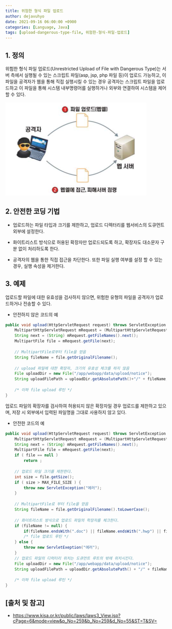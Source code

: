```yaml
---
title: 위험한 형식 파일 업로드
author: dejavuhyo
date: 2021-09-16 06:00:00 +0900
categories: [Language, Java]
tags: [upload-dangerous-type-file, 위험한-형식-파일-업로드]
---
```


## 1. 정의
위험한 형식 파일 업로드(Unrestricted Upload of File with Dangerous Type)는 서버 측에서 실행될 수 있는 스크립트 파일(asp, jsp, php 파일 등)이 업로드 가능하고, 이 파일을 공격자가 웹을 통해 직접 실행시킬 수 있는 경우 공격자는 스크립트 파일을 업로드하고 이 파일을 통해 시스템 내부명령어를 실행하거나 외부와 연결하여 시스템을 제어할 수 있다.

![upload-dangerous-type-file](/assets/img/2021-09-16-upload-dangerous-type-file/upload-dangerous-type-file.png)

## 2. 안전한 코딩 기법

* 업로드하는 파일 타입과 크기를 제한하고, 업로드 디렉터리를 웹서비스의 도큐먼트 외부에 설정한다.

* 화이트리스트 방식으로 허용된 확장자만 업로드되도록 하고, 확장자도 대소문자 구분 없이 처리하도록 한다.

* 공격자의 웹을 통한 직접 접근을 차단한다. 또한 파일 실행 여부를 설정 할 수 있는 경우, 실행 속성을 제거한다.

## 3. 예제
업로드할 파일에 대한 유효성을 검사하지 않으면, 위험한 유형의 파일을 공격자가 업로드하거나 전송할 수 있다.

* 안전하지 않은 코드의 예

```java
public void upload(HttpServletRequest request) throws ServletException {
    MultipartHttpServletRequest mRequest = (MultipartHttpServletRequest) request;
    String next = (String) mRequest.getFileNames().next();
    MultipartFile file = mRequest.getFile(next);
    
    // MultipartFile로부터 file을 얻음
    String fileName = file.getOriginalFilename();
    
    // upload 파일에 대한 확장자, 크기의 유효성 체크를 하지 않음
    File uploadDir = new File("/app/webapp/data/upload/notice");
    String uploadFilePath = uploadDir.getAbsolutePath()+"/" + fileName;
    
    /* 이하 file upload 루틴 */
}
```

업로드 파일의 확장자를 검사하여 허용되지 않은 확장자일 경우 업로드를 제한하고 있으며, 저장 시 외부에서 입력된 파일명을 그대로 사용하지 않고 있다.

* 안전한 코드의 예

```java
public void upload(HttpServletRequest request) throws ServletException {
    MultipartHttpServletRequest mRequest = (MultipartHttpServletRequest) request;
    String next = (String) mRequest.getFileNames().next();
    MultipartFile file = mRequest.getFile(next);
    if ( file == null )
        return ;
    
    // 업로드 파일 크기를 제한한다.
    int size = file.getSize();
    if ( size > MAX_FILE_SIZE ) {
        throw new ServletException("에러");
    }
    
    // MultipartFile로 부터 file을 얻음
    String fileName = file.getOriginalFilename().toLowerCase();
    
    // 화이트리스트 방식으로 업로드 파일의 학장자를 체크한다.
    if (fileName != null) {
        if(fileName.endsWith(".doc") || fileName.endsWith(".hwp") || fileName.endsWith(".pdf") || fileName.endsWith(".xls") ) {
        /* file 업로드 루틴 */
    } else {
        throw new ServletExeption("에러");
    }
    // 업로드 파일의 디럭터리 위치는 도큐먼트 루트의 밖에 위치시킨다.
    File uploadDir = new File("/app/webapp/data/upload/notice");
    String uploadFilePath = uploadDir.getAbsolutePath() + "/" + fileName;
    
    /* 이하 file upload 루틴 */
}
```

## [출처 및 참고]
* <https://www.kisa.or.kr/public/laws/laws3_View.jsp?cPage=6&mode=view&p_No=259&b_No=259&d_No=55&ST=T&SV=>
